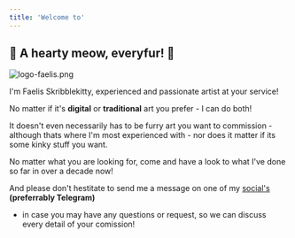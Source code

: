 ```yaml
---
title: 'Welcome to'
---
```

## 🐾 A hearty meow, everyfur! 💜 

![logo-faelis.png](/assets/logo-faelis.png)

I'm Faelis Skribblekitty, experienced and passionate artist at your service!

No matter if it's **digital** or **traditional** art you prefer - I can do both!

It doesn't even necessarily has to be furry art you want to commission - although thats where I'm most experienced with - nor does it matter if its some kinky stuff you want.

No matter what you are looking for, come and have a look to what I've done so far in over a decade now! 

And please don't hestitate to send me a message on one of my [social's](/contact) **(preferrably Telegram)** 
- in case you may have any questions or request, so we can discuss every detail of your comission!
